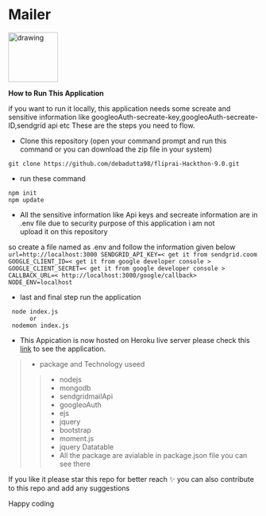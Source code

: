 # Mailer
<img src="https://zohowebstatic.com/sites/default/files/ogimage/mail-logo.png" alt="drawing" width="100"/>


**How to Run This Application**

if you want to run it locally, this application needs some screate and sensitive information like googleoAuth-secreate-key,googleoAuth-secreate-ID,sendgrid api etc These are the steps you need to flow.

 - Clone this repository (open your command prompt and run this command or you can download the zip file in your system)
```console
git clone https://github.com/debadutta98/fliprai-Hackthon-9.0.git
```
 - run these command
 ```console
 npm init
 npm update
 ```
 - All the sensitive information like Api keys and secreate information
   are in .env file due to security purpose of this application i am not      
   upload it on this repository

so create a file named as .env and follow the information given below
`
url=http://localhost:3000 SENDGRID_API_KEY=< get it from sendgrid.coom
GOOGLE_CLIENT_ID=< get it from google developer console > GOOGLE_CLIENT_SECRET=< get it from google developer console > CALLBACK_URL=< http://localhost:3000/google/callback> NODE_ENV=localhost
`

 - last and final step run the application
```console
 node index.js
      or
 nodemon index.js
 ```
 - This Appication is now hosted on Heroku live server please check this [link](https://flipai.herokuapp.com/) to see the application.



>- package and Technology useed
> >  - nodejs
> >  - mongodb
> >  - sendgridmailApi
> >  - googleoAuth
> >  - ejs
> >  - jquery
> >  - bootstrap
> >  - moment.js
> >  - jquery Datatable
>>  -  All the package are avialable in package.json file you can see there



 If you like it please star this repo for better reach ✨
 you can also contribute to this repo and add any suggestions

Happy coding
